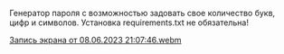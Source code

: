 Генератор пароля с возможностью задовать свое количество букв, цифр и символов.
Установка requirements.txt не обязательна!

[Запись экрана от 08.06.2023 21:07:46.webm](https://github.com/OlegEgoism/PasswordGenerator/assets/81327146/ade7ad11-84b2-4fbb-832b-4d00aac972d5)



